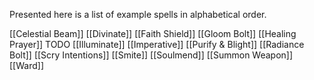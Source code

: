 Presented here is a list of example spells in alphabetical order.

[[Celestial Beam]]
[[Divinate]]
[[Faith Shield]]
[[Gloom Bolt]]
[[Healing Prayer]] TODO
[[Illuminate]]
[[Imperative]]
[[Purify & Blight]]
[[Radiance Bolt]]
[[Scry Intentions]]
[[Smite]]
[[Soulmend]]
[[Summon Weapon]]
[[Ward]]